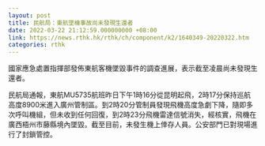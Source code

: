 ```yaml
---
layout: post
title: 民航局：東航墜機事故尚未發現生還者
date: 2022-03-22 21:12:59.000000000 +08:00
link: https://news.rthk.hk/rthk/ch/component/k2/1640349-20220322.htm
categories: rthk
---
```


國家應急處置指揮部發佈東航客機墜毀事件的調查進展，表示截至凌晨尚未發現生還者。

民航局通報，東航MU5735航班昨日下午1時16分從昆明起飛，2時17分保持巡航高度8900米進入廣州管制區。到2時20分管制員發現飛機高度急劇下降，隨即多次呼叫機組，但未收到任何回復，到2時23分飛機雷達信號消失，經核實，飛機在廣西梧州市藤縣境內墜毀。截至目前，未發生機上倖存人員。公安部門已對現場進行了封鎖管控。
